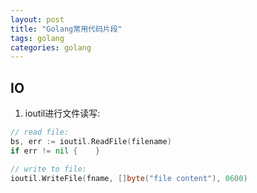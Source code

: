 ```yaml
---
layout: post
title: "Golang常用代码片段"
tags: golang
categories: golang
---
```


## IO  
1. ioutil进行文件读写:  

~~~go
// read file:
bs, err := ioutil.ReadFile(filename)
if err != nil {    }

// write to file:
ioutil.WriteFile(fname, []byte("file content"), 0600)
~~~
